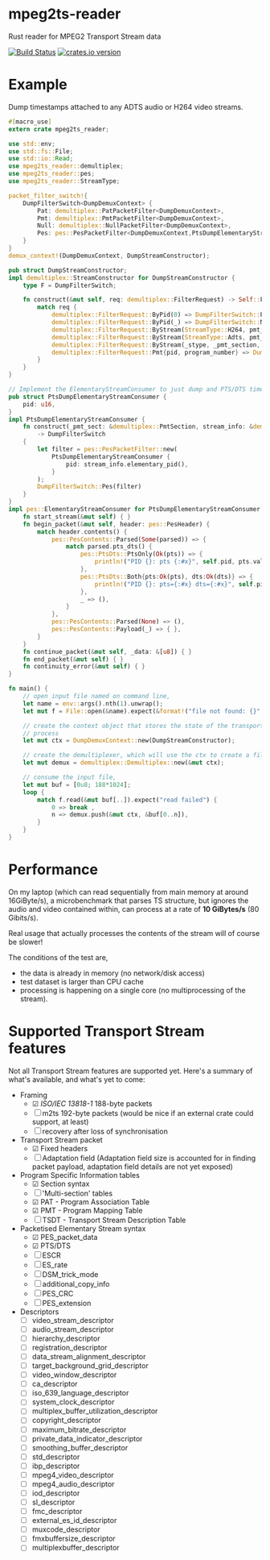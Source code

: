 mpeg2ts-reader
==============

Rust reader for MPEG2 Transport Stream data

[![Build Status](https://travis-ci.org/dholroyd/mpeg2ts-reader.svg?branch=master)](https://travis-ci.org/dholroyd/mpeg2ts-reader)
[![crates.io version](https://img.shields.io/crates/v/mpeg2ts-reader.svg)](https://crates.io/crates/mpeg2ts-reader)

# Example

Dump timestamps attached to any ADTS audio or H264 video streams.

```rust
#[macro_use]
extern crate mpeg2ts_reader;

use std::env;
use std::fs::File;
use std::io::Read;
use mpeg2ts_reader::demultiplex;
use mpeg2ts_reader::pes;
use mpeg2ts_reader::StreamType;

packet_filter_switch!{
    DumpFilterSwitch<DumpDemuxContext> {
        Pat: demultiplex::PatPacketFilter<DumpDemuxContext>,
        Pmt: demultiplex::PmtPacketFilter<DumpDemuxContext>,
        Null: demultiplex::NullPacketFilter<DumpDemuxContext>,
        Pes: pes::PesPacketFilter<DumpDemuxContext,PtsDumpElementaryStreamConsumer>,
    }
}
demux_context!(DumpDemuxContext, DumpStreamConstructor);

pub struct DumpStreamConstructor;
impl demultiplex::StreamConstructor for DumpStreamConstructor {
    type F = DumpFilterSwitch;

    fn construct(&mut self, req: demultiplex::FilterRequest) -> Self::F {
        match req {
            demultiplex::FilterRequest::ByPid(0) => DumpFilterSwitch::Pat(demultiplex::PatPacketFilter::new()),
            demultiplex::FilterRequest::ByPid(_) => DumpFilterSwitch::Null(demultiplex::NullPacketFilter::new()),
            demultiplex::FilterRequest::ByStream(StreamType::H264, pmt_section, stream_info) => PtsDumpElementaryStreamConsumer::construct(pmt_section, stream_info),
            demultiplex::FilterRequest::ByStream(StreamType::Adts, pmt_section, stream_info) => PtsDumpElementaryStreamConsumer::construct(pmt_section, stream_info),
            demultiplex::FilterRequest::ByStream(_stype, _pmt_section, _stream_info) => DumpFilterSwitch::Null(demultiplex::NullPacketFilter::new()),
            demultiplex::FilterRequest::Pmt{pid, program_number} => DumpFilterSwitch::Pmt(demultiplex::PmtPacketFilter::new(pid, program_number)),
        }
    }
}

// Implement the ElementaryStreamConsumer to just dump and PTS/DTS timestamps to stdout
pub struct PtsDumpElementaryStreamConsumer {
    pid: u16,
}
impl PtsDumpElementaryStreamConsumer {
    fn construct(_pmt_sect: &demultiplex::PmtSection, stream_info: &demultiplex::StreamInfo)
        -> DumpFilterSwitch
    {
        let filter = pes::PesPacketFilter::new(
            PtsDumpElementaryStreamConsumer {
                pid: stream_info.elementary_pid(),
            }
        );
        DumpFilterSwitch::Pes(filter)
    }
}
impl pes::ElementaryStreamConsumer for PtsDumpElementaryStreamConsumer {
    fn start_stream(&mut self) { }
    fn begin_packet(&mut self, header: pes::PesHeader) {
        match header.contents() {
            pes::PesContents::Parsed(Some(parsed)) => {
                match parsed.pts_dts() {
                    pes::PtsDts::PtsOnly(Ok(pts)) => {
                        println!("PID {}: pts {:#x}", self.pid, pts.value())
                    },
                    pes::PtsDts::Both{pts:Ok(pts), dts:Ok(dts)} => {
                        println!("PID {}: pts={:#x} dts={:#x}", self.pid, pts.value(), dts.value())
                    },
                    _ => (),
                }
            },
            pes::PesContents::Parsed(None) => (),
            pes::PesContents::Payload(_) => { },
        }
    }
    fn continue_packet(&mut self, _data: &[u8]) { }
    fn end_packet(&mut self) { }
    fn continuity_error(&mut self) { }
}

fn main() {
    // open input file named on command line,
    let name = env::args().nth(1).unwrap();
    let mut f = File::open(&name).expect(&format!("file not found: {}", &name));

    // create the context object that stores the state of the transport stream demultiplexing
    // process
    let mut ctx = DumpDemuxContext::new(DumpStreamConstructor);

    // create the demultiplexer, which will use the ctx to create a filter for pid 0 (PAT)
    let mut demux = demultiplex::Demultiplex::new(&mut ctx);

    // consume the input file,
    let mut buf = [0u8; 188*1024];
    loop {
        match f.read(&mut buf[..]).expect("read failed") {
            0 => break ,
            n => demux.push(&mut ctx, &buf[0..n]),
        }
    }
}
```

# Performance

On my laptop (which can read sequentially from main memory at around 16GiByte/s), a microbenchmark that parses TS
structure, but ignores the audio and video contained within, can process at a rate of **10 GiBytes/s** (80 Gibits/s).

Real usage that actually processes the contents of the stream will of course be slower!

The conditions of the test are,
 * the data is already in memory (no network/disk access)
 * test dataset is larger than CPU cache
 * processing is happening on a single core (no multiprocessing of the stream).

# Supported Transport Stream features

Not all Transport Stream features are supported yet.  Here's a summary of what's available,
and what's yet to come:

- Framing
  - ☑ _ISO/IEC 13818-1_ 188-byte packets
  - ☐ m2ts 192-byte packets (would be nice if an external crate could support, at least)
  - ☐ recovery after loss of synchronisation
- Transport Stream packet
  - ☑ Fixed headers
  - ☐ Adaptation field (Adaptation field size is accounted for in finding packet payload, adaptation field details are not yet exposed)
- Program Specific Information tables
  - ☑ Section syntax
  - ☐ 'Multi-section' tables
  - ☑ PAT - Program Association Table
  - ☑ PMT - Program Mapping Table
  - ☐ TSDT - Transport Stream Description Table
- Packetised Elementary Stream syntax
  - ☑ PES_packet_data
  - ☑ PTS/DTS
  - ☐ ESCR
  - ☐ ES_rate
  - ☐ DSM_trick_mode
  - ☐ additional_copy_info
  - ☐ PES_CRC
  - ☐ PES_extension
- Descriptors
  - ☐ video_stream_descriptor
  - ☐ audio_stream_descriptor
  - ☐ hierarchy_descriptor
  - ☐ registration_descriptor
  - ☐ data_stream_alignment_descriptor
  - ☐ target_background_grid_descriptor
  - ☐ video_window_descriptor
  - ☐ ca_descriptor
  - ☐ iso_639_language_descriptor
  - ☐ system_clock_descriptor
  - ☐ multiplex_buffer_utilization_descriptor
  - ☐ copyright_descriptor
  - ☐ maximum_bitrate_descriptor
  - ☐ private_data_indicator_descriptor
  - ☐ smoothing_buffer_descriptor
  - ☐ std_descriptor
  - ☐ ibp_descriptor
  - ☐ mpeg4_video_descriptor
  - ☐ mpeg4_audio_descriptor
  - ☐ iod_descriptor
  - ☐ sl_descriptor
  - ☐ fmc_descriptor
  - ☐ external_es_id_descriptor
  - ☐ muxcode_descriptor
  - ☐ fmxbuffersize_descriptor
  - ☐ multiplexbuffer_descriptor
